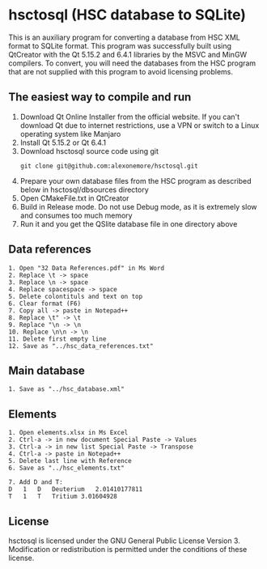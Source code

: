 # hsctosql (HSC database to SQLite)

This is an auxiliary program for converting a database from HSC XML format to SQLite format. 
This program was successfully built using QtCreator with the Qt 5.15.2 and 6.4.1 libraries by the MSVC and MinGW compilers.
To convert, you will need the databases from the HSC program that are not supplied with this program to avoid licensing problems.

## The easiest way to compile and run

1. Download Qt Online Installer from the official website. If you can't download Qt due to internet restrictions, use a VPN or switch to a Linux operating system like Manjaro
2. Install Qt 5.15.2 or Qt 6.4.1
3. Download hsctosql source code using git
	```shell
	git clone git@github.com:alexonemore/hsctosql.git
	```
4. Prepare your own database files from the HSC program as described below in hsctosql/dbsources directory
5. Open CMakeFile.txt in QtCreator
6. Build in Release mode. Do not use Debug mode, as it is extremely slow and consumes too much memory
7. Run it and you get the QSlite database file in one directory above

## Data references

```
1. Open "32 Data References.pdf" in Ms Word
2. Replace \t -> space
3. Replace \n -> space
4. Replace spacespace -> space
5. Delete colontituls and text on top
6. Clear format (F6)
7. Copy all -> paste in Notepad++
8. Replace \t" -> \t
9. Replace "\n -> \n
10. Replace \n\n -> \n
11. Delete first empty line
12. Save as "../hsc_data_references.txt"
```

## Main database

```
1. Save as "../hsc_database.xml"
```

## Elements

```
1. Open elements.xlsx in Ms Excel
2. Ctrl-a -> in new document Special Paste -> Values
3. Ctrl-a -> in new list Special Paste -> Transpose
4. Ctrl-a -> paste in Notepad++
5. Delete last line with Reference
6. Save as "../hsc_elements.txt"

7. Add D and T:
D	1	D	Deuterium	2.01410177811																																																									
T	1	T	Tritium	3.01604928																																																									

```

## License

hsctosql is licensed under the GNU General Public License Version 3.
Modification or redistribution is permitted under the conditions of these license.

